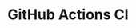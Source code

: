 # GitHub Actions CI





































































































































































































































































































































































































































































































































































































































































































































































































































































































































































































































































































































































































































































































































































































































































































































































































































































































































































































































































































































































































































































































































































































































































































































































































































































































































































































































































































































































































